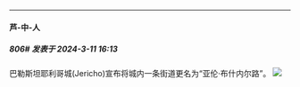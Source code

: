 ﻿
*****

####  芦-中-人  
##### 806#       发表于 2024-3-11 16:13

巴勒斯坦耶利哥城(Jericho)宣布将城内一条街道更名为“亚伦·布什内尔路”。 ​​​
<img src="https://ice.frostsky.com/2024/03/11/c246235fb000b2ad30311bdc9cfa3c8d.jpeg" referrerpolicy="no-referrer">

